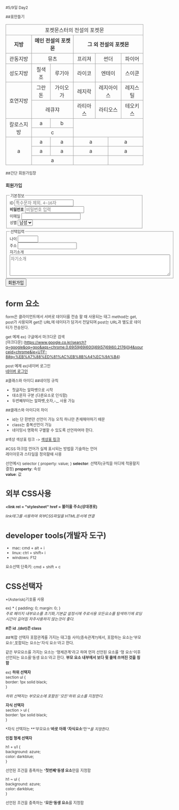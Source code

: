 #5/9일 Day2

##표만들기

<html lang="ko">
<head>
  <meta charset="UTF-8">
  <meta name="viewport" content="width=device-width, initial-scale=1.0">
  <meta http-equiv="X-UA-Compatible" content="ie=edge">
  <title>table</title>
</head>

<style>
html, body {
  font-size: 12px;
  color: #333;
}
table {
   border-collapse: collapse;
   text-align: center;
   border: 1px solid #ooo;
}

tr,th,td{
  border: 1px solid #999;
  padding: 4px 8px;
}
</style>
<body>

</body>
</html>


<table>
  <thead>
    <tr>
      <td colspan="9">포켓몬스터의 전설의 포켓몬</td>
    </tr>
  </thead>
  <tbody>
    <tr>
      <th colspan="1">지방</th>
      <th colspan="2">메인 전설의 포켓몬</th>
      <th colspan="6">그 외 전설의 포켓몬</th>
    </tr>
  </tbody>
  <tbody>
    <td colspan="1">관동지방</td>
    <td colspan="2">뮤츠</td>
    <td colspan="2">프리져</td>
    <td colspan="2">썬더</td>
    <td colspan="2">파이어</td>
  </tbody>
  <tbody>
    <td colspan="1">성도지방</td>
    <td colspan="1">칠색조</td>
    <td colspan="1">루기아</td>
    <td colspan="2">라이코</td>
    <td colspan="2">엔테이</td>
    <td colspan="2">스이쿤</td>
  </tbody>
  <tbody>
    <tr>
      <td rowspan="2">호연지방</td>
      <td>그란돈</td>
      <td>가이오가</td>
      <td colspan ="2">레지락</td>
      <td colspan ="2">레지아이스</td>
      <td colspan ="2" >레지스틸</td>
    </tr>
    <tr>
      <td colspan="2">레큐쟈</td>
      <td colspan="2">라티아스</td>
      <td colspan="2">라티오스</td>
      <td colspan="2">테오키스</td>
    </tr>
  </tbody>
  <tbody>
    <tr>
      <td rowspan="2">칼로스지방</td>
      <td>a</td>
      <td>b</td>
      <td rowspan="2" colspan="6"></td>
    </tr>
<tr>
  <td colspan="2">c</td>
</tr>
<tr>
  <td rowspan="3">a</td>
  <td>a</td>
  <td>a</td>
  <td colspan="3">a</td>
  <td colspan="3">a</td>
</tr>
<tr>
  <td>a</td>
  <td>a</td>
  <td colspan="3">a</td>
  <td colspan="3">a</td>
</tr>
<tr>
  <td colspan="2">a</td>
  <td colspan="3"></td>
  <td colspan="3"></td>

</tr>
  </tbody>

</table>

##간단 회원가입창


<html lang="en">
<head>
  <meta charset="UTF-8">
  <meta name="viewport" content="width=device-width, initial-scale=1.0">
  <meta http-equiv="X-UA-Compatible" content="ie=edge">
  <title>Document</title>
</head>
<body>
  <form action="">
  <h3>회원가입</h3>
  <fieldset>
    <legend>기본정보</legend>
    <div>
      <label for ="username">ID</label>
      <input type="text" id ="username" placeholder="특수문자 제외, 4~16자">
    </div>
    <div>
      <label for="password"><b>비밀번호</label></b>
      <input type="password" id ="password" placeholder="비밀번호 입력">
    </div>
    <div>
      <label for="email">이메일</label>
      <input type="text" id="email">
    </div>
    <div>
      <label for="gender">
      <label for="gender">성별</label>
      <select name="gender" id="gender">
      <option value="m">남성</option>
      <option value="f">여성</option>
    </select>
  </label>
      </div>
  </fieldset>
  <fieldset>
    <legend>선택입력</legend>
    <div>
      <label for="age">나이</label>
      <input type="number" id="age" name="age" min ="1" max="150">
    </div>
    <div>
      <label for="address">주소</label>
      <input type="text" id="address" name="address">
    </div>
    <div>
    <label for="introduce">자기소개</label>
    <textarea name="introduce"
     id="introduce"
      cols="60"
      rows="4" placeholder="자기소개"></textarea>
  </div>
  </fieldset>
  <button type="submit">회원가입</button>
</form>

</body>
</html>

# form 요소

form은 클라이언트에서 서버로 데이터를 전송 할 때 사용되는 태그
method는 get, post가 사용되며
get은 URL에 데이터가 담겨서 전달되며 
post는 URL과 별도로 데이터가 전송된다.

get 예제
ex) 구글에서 마크다운 검색	
[마크다운]
(https://www.google.co.kr/search?q=google&oq=goo&aqs=chrome.0.69i59j69i60l3j69i57j69i60.2176j0j4&sourceid=chrome&ie=UTF-8#q=%EB%A7%88%ED%81%AC%EB%8B%A4%EC%9A%B4)

post 예제
ex)네이버 로그인	
[네이버 로그인](https://nid.naver.com/nidlogin.login)


#클래스와 아이디
##네이밍 규칙
* 첫글자는 알파벳으로 시작
* 대소문자 구분 (다른요소로 인식함)
* 두번째부터는 알파벳,숫자,-,_ 사용 가능

##클래스와 아이디의 차이
* id는 단 한번만 선언이 가능 오직 하나만 존재해야하기 때문
* class는 중복선언이 가능
* 네이밍시 명확히 구별할 수 있도록 선언하여야 한다.

#색상
색상표 링크 -> [색상표 링크](http://www.homejjang.com/03/color_name.php)

#CSS
마크업 언어가 실제 표시되는 방법을 기술하는 언어		
레이아웃과 스타일을 정의할때 사용

선언예시)
selector {
	property: value;
	}
**selector**: 선택자(규칙을 어디에 적용할지 결정)
**property**: 속성	
**value**: 값

# 외부 CSS사용

**<link rel = "stylesheet" href =  불러올 주소(상대경로)**

*link태그를 사용하여 외부CSS파일을 HTML문서에 연결*

# developer tools(개발자 도구)

- mac: cmd + alt + i
- linux: ctrl + shift+ i
- windows: F12

요소선택 단축키: cmd + shift + c

# CSS선택자
 *(Asterisk)기호를 사용
 
 ex) * {
 padding: 0;
 margin: 0;
 }	
 *주로 페이지 내부요소를 초기화,기본값 설정시에 주로사용 모든요소를 탐색하기에 로딩시간이 길어짐 자주사용하지 않는것이 좋다.*	
 
 **#은 id .(dot)은 class**

##복합 선택자
포함관계를 가지는 태그들 사이(종속관계?)에서, 포함하는 요소는'부모 요소',포함되는 요소는'자식 요소'라고 한다.

같은 부모요소를 가지는 요소는 '형제관계'라고 하며 먼저 선언된 요소를 '형 요소'이후 선언되는 요소를'동생 요소'라고 한다.
**부모 요소 내부에서 보다 윗 줄에 쓰여진 것을 칭함** 

ex)	
**하위 선택자**	
section ul {	
	border: 1px solid black;	
	}

*하위 선택자는 부모요소에 포함된 '모든'하위 요소를 지정한다.*

**자식 선택자**	
section > ul {	
	border: 1px solid black;	
	}

*자식 선택자는 **'부모요소'**바로 아래 '자식요소**'만'**을 지정한다.*

**인접 형제 선택자**

h1 + u1 {	
	background: azure;	
	color: darkblue;	
	}

선언된 조건을 충족하는 **'첫번째'동생 요소**만을 지정함	

h1 ~ ul {	
	background: azure;	
	color: darkblue;	
	}	
	
선언된 조건을 충족하는 **'모든'동생 요소**를 지정함
